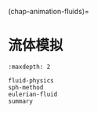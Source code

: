 (chap-animation-fluids)=
# 流体模拟

```{toctree}
:maxdepth: 2

fluid-physics
sph-method
eulerian-fluid
summary
```